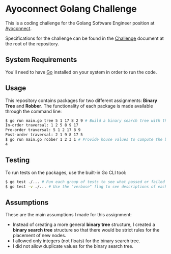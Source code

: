 # Ayoconnect Golang Challenge

This is a coding challenge for the Golang Software Engineer position at [Ayoconnect](https://ayoconnect.id).

Specifications for the challenge can be found in the [Challenge](https://github.com/bdavs3/Ben-Davis-Golang-Coding-Exercise-Golang-Software-Engineer/blob/master/Challenge.pdf) document at the root of the repository.

## System Requirements

You'll need to have [Go](https://golang.org/dl/) installed on your system in order to run the code.

## Usage

This repository contains packages for two different assignments: **Binary Tree** and **Robber**. The functionality of each package is made available through the command line:

```sh
$ go run main.go tree 5 1 17 8 2 9 # Build a binary search tree with the provided values (and automatically print the possible traversals)
In-order traversal: 1 2 5 8 9 17
Pre-order traversal: 5 1 2 17 8 9
Post-order traversal: 2 1 9 8 17 5
$ go run main.go robber 1 2 3 1 # Provide house values to compute the best possible robbing route
4
```

## Testing

To run tests on the packages, use the built-in Go CLI tool:

```sh
$ go test ./... # Run each group of tests to see what passed or failed
$ go test -v ./... # Use the "verbose" flag to see descriptions of each test
```

## Assumptions

These are the main assumptions I made for this assignment:
- Instead of creating a more general **binary tree** structure, I created a **binary search tree** structure so that there would be strict rules for the placement of new nodes.
- I allowed only integers (not floats) for the binary search tree.
- I did not allow duplicate values for the binary search tree.